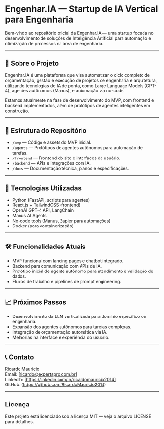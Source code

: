 # Engenhar.IA — Startup de IA Vertical para Engenharia

Bem-vindo ao repositório oficial da Engenhar.IA — uma startup focada no desenvolvimento de soluções de Inteligência Artificial para automação e otimização de processos na área de engenharia.

---

## 📌 Sobre o Projeto

Engenhar.IA é uma plataforma que visa automatizar o ciclo completo de orçamentação, gestão e execução de projetos de engenharia e arquitetura, utilizando tecnologias de IA de ponta, como Large Language Models (GPT-4), agentes autônomos (Manus), e automação via no-code.

Estamos atualmente na fase de desenvolvimento do MVP, com frontend e backend implementados, além de protótipos de agentes inteligentes em construção.

---

## 🚀 Estrutura do Repositório

- `/mvp` — Código e assets do MVP inicial.
- `/agents` — Protótipos de agentes autônomos para automação de tarefas.
- `/frontend` — Frontend do site e interfaces de usuário.
- `/backend` — APIs e integrações com IA.
- `/docs` — Documentação técnica, planos e especificações.

---

## 🧠 Tecnologias Utilizadas

- Python (FastAPI, scripts para agentes)
- React.js + TailwindCSS (frontend)
- OpenAI GPT-4 API, LangChain
- Manus AI Agents
- No-code tools (Manus, Zapier para automações)
- Docker (para containerização)

---

## 🛠 Funcionalidades Atuais

- MVP funcional com landing pages e chatbot integrado.
- Backend para comunicação com APIs de IA.
- Protótipo inicial de agente autônomo para atendimento e validação de dados.
- Fluxos de trabalho e pipelines de prompt engineering.

---

## 📈 Próximos Passos

- Desenvolvimento da LLM verticalizada para domínio específico de engenharia.
- Expansão dos agentes autônomos para tarefas complexas.
- Integração de orçamentação automática via IA.
- Melhorias na interface e experiência do usuário.

---

## 📞 Contato

Ricardo Mauricio  
Email: [ricardo@expertspro.com.br]  
LinkedIn: [https://linkedin.com/in/ricardomauricio2014]  
GitHub: (https://github.com/RicardoMauricio2014)

---

## Licença

Este projeto está licenciado sob a licença MIT — veja o arquivo LICENSE para detalhes.

